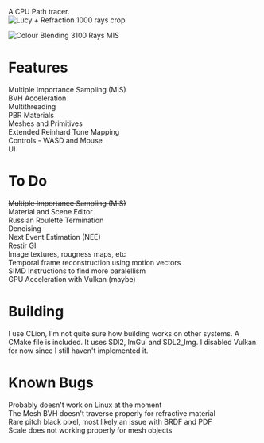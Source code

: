 A CPU Path tracer.  
![Lucy + Refraction 1000 rays crop](https://github.com/user-attachments/assets/f684c323-53a4-4fee-84b4-b1daf21c2889)

![Colour Blending 3100 Rays MIS](https://github.com/user-attachments/assets/19cd37ab-0406-456b-93c2-407642312d4f)

# Features  
Multiple Importance Sampling (MIS)  
BVH Acceleration  
Multithreading  
PBR Materials  
Meshes and Primitives  
Extended Reinhard Tone Mapping  
Controls - WASD and Mouse  
UI  

# To Do  
~~Multiple Importance Sampling (MIS)~~  
Material and Scene Editor  
Russian Roulette Termination  
Denoising  
Next Event Estimation (NEE)  
Restir GI  
Image textures, rougness maps, etc  
Temporal frame reconstruction using motion vectors  
SIMD Instructions to find more paralellism  
GPU Acceleration with Vulkan (maybe)  

# Building  
I use CLion, I'm not quite sure how building works on other systems. A CMake file is included.
It uses SDl2, ImGui and SDL2_Img. I disabled Vulkan for now since I still haven't implemented it.

# Known Bugs  
Probably doesn't work on Linux at the moment  
The Mesh BVH doesn't traverse properly for refractive material  
Rare pitch black pixel, most likely an issue with BRDF and PDF  
Scale does not working properly for mesh objects  
